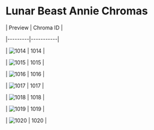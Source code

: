 # Lunar Beast Annie Chromas


| Preview | Chroma ID |

|---------|-----------|

| ![1014](https://raw.communitydragon.org/latest/plugins/rcp-be-lol-game-data/global/default/v1/champion-chroma-images/1/1014.png) | 1014 |

| ![1015](https://raw.communitydragon.org/latest/plugins/rcp-be-lol-game-data/global/default/v1/champion-chroma-images/1/1015.png) | 1015 |

| ![1016](https://raw.communitydragon.org/latest/plugins/rcp-be-lol-game-data/global/default/v1/champion-chroma-images/1/1016.png) | 1016 |

| ![1017](https://raw.communitydragon.org/latest/plugins/rcp-be-lol-game-data/global/default/v1/champion-chroma-images/1/1017.png) | 1017 |

| ![1018](https://raw.communitydragon.org/latest/plugins/rcp-be-lol-game-data/global/default/v1/champion-chroma-images/1/1018.png) | 1018 |

| ![1019](https://raw.communitydragon.org/latest/plugins/rcp-be-lol-game-data/global/default/v1/champion-chroma-images/1/1019.png) | 1019 |

| ![1020](https://raw.communitydragon.org/latest/plugins/rcp-be-lol-game-data/global/default/v1/champion-chroma-images/1/1020.png) | 1020 |